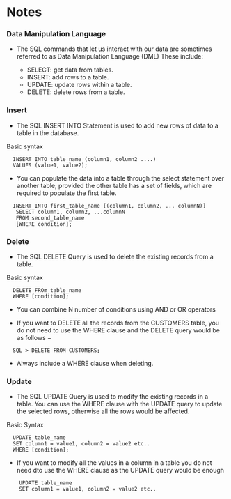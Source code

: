 # Notes

### Data Manipulation Language

- The SQL commands that let us interact with our data are sometimes referred to as Data Manipulation Language (DML) These include:

  - SELECT: get data from tables.
  - INSERT: add rows to a table.
  - UPDATE: update rows within a table.
  - DELETE: delete rows from a table.

### Insert

- The SQL INSERT INTO Statement is used to add new rows of data to a table in the database.

Basic syntax
``` postgresql
  INSERT INTO table_name (column1, column2 ....)
  VALUES (value1, value2);
```
- You can populate the data into a table through the select statement over another table; provided the other table has a set of fields, which are required to populate the first table.

``` postgresql
  INSERT INTO first_table_name [(column1, column2, ... columnN)] 
   SELECT column1, column2, ...columnN 
   FROM second_table_name
   [WHERE condition];
```

### Delete

- The SQL DELETE Query is used to delete the existing records from a table.

Basic syntax
``` postgresql
  DELETE FROm table_name
  WHERE [condition];
```

- You can combine N number of conditions using AND or OR operators

- If you want to DELETE all the records from the CUSTOMERS table, you do not need to use the WHERE clause and the DELETE query would be as follows −

``` postgresql
  SQL > DELETE FROM CUSTOMERS;
```

- Always include a WHERE clause when deleting.

### Update

- The SQL UPDATE Query is used to modify the existing records in a table. You can use the WHERE clause with the UPDATE query to update the selected rows, otherwise all the rows would be affected.

Basic Syntax
``` postgresql
  UPDATE table_name
  SET column1 = value1, column2 = value2 etc..
  WHERE [condition];
```

- If you want to modify all the values in a column in a table you do not need dto use the WHERE clause as the UPDATE query would be enough

``` postgresql
    UPDATE table_name
    SET column1 = value1, column2 = value2 etc..
```

